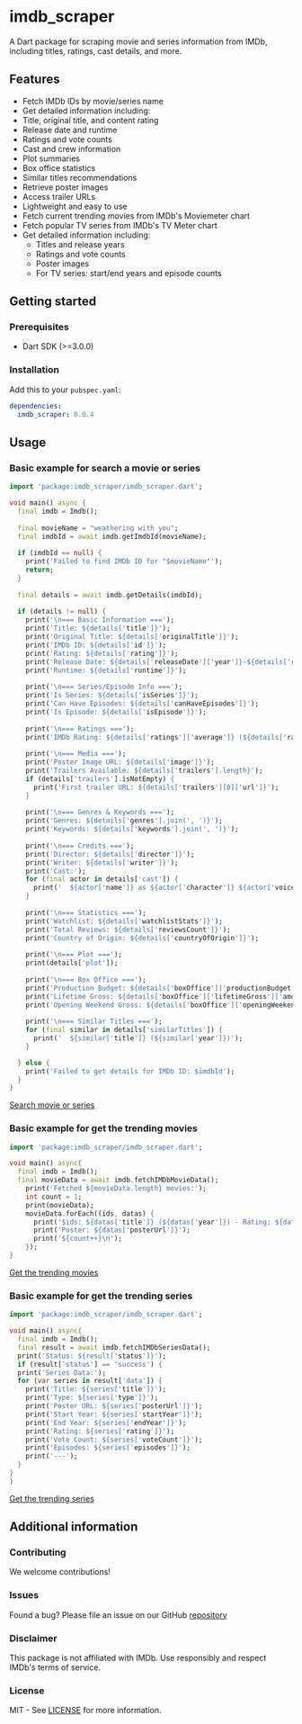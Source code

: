 <!--
This README describes the package. If you publish this package to pub.dev,
this README's contents appear on the landing page for your package.

For information about how to write a good package README, see the guide for
[writing package pages](https://dart.dev/tools/pub/writing-package-pages).

For general information about developing packages, see the Dart guide for
[creating packages](https://dart.dev/guides/libraries/create-packages)
and the Flutter guide for
[developing packages and plugins](https://flutter.dev/to/develop-packages).
-->

# imdb_scraper

A Dart package for scraping movie and series information from IMDb, including titles, ratings, cast details, and more.

## Features

-  Fetch IMDb IDs by movie/series name
-  Get detailed information including:
  - Title, original title, and content rating
  - Release date and runtime
  - Ratings and vote counts
  - Cast and crew information
  - Plot summaries
  - Box office statistics
  - Similar titles recommendations
-  Retrieve poster images
-  Access trailer URLs
-  Lightweight and easy to use
- Fetch current trending movies from IMDb's Moviemeter chart
- Fetch popular TV series from IMDb's TV Meter chart
- Get detailed information including:
  - Titles and release years
  - Ratings and vote counts
  - Poster images
  - For TV series: start/end years and episode counts

## Getting started

### Prerequisites
- Dart SDK (>=3.0.0)


### Installation
Add this to your `pubspec.yaml`:

```yaml
dependencies:
  imdb_scraper: 0.0.4
```

## Usage

### Basic example for search a movie or series

```dart
import 'package:imdb_scraper/imdb_scraper.dart';

void main() async {
  final imdb = Imdb();
  
  final movieName = "weathering with you"; 
  final imdbId = await imdb.getImdbId(movieName);
  
  if (imdbId == null) {
    print('Failed to find IMDb ID for "$movieName"');
    return;
  }
  
  final details = await imdb.getDetails(imdbId);
  
  if (details != null) {
    print('\n=== Basic Information ===');
    print('Title: ${details['title']}');
    print('Original Title: ${details['originalTitle']}');
    print('IMDb ID: ${details['id']}');
    print('Rating: ${details['rating']}');
    print('Release Date: ${details['releaseDate']['year']}-${details['releaseDate']['month']}-${details['releaseDate']['day']}');
    print('Runtime: ${details['runtime']}');
    
    print('\n=== Series/Episode Info ===');
    print('Is Series: ${details['isSeries']}');
    print('Can Have Episodes: ${details['canHaveEpisodes']}');
    print('Is Episode: ${details['isEpisode']}');
    
    print('\n=== Ratings ===');
    print('IMDb Rating: ${details['ratings']['average']} (${details['ratings']['count']} votes)');
    
    print('\n=== Media ===');
    print('Poster Image URL: ${details['image']}');
    print('Trailers Available: ${details['trailers'].length}');
    if (details['trailers'].isNotEmpty) {
      print('First trailer URL: ${details['trailers'][0]['url']}');
    }
    
    print('\n=== Genres & Keywords ===');
    print('Genres: ${details['genres'].join(', ')}');
    print('Keywords: ${details['keywords'].join(', ')}');
    
    print('\n=== Credits ===');
    print('Director: ${details['director']}');
    print('Writer: ${details['writer']}');
    print('Cast:');
    for (final actor in details['cast']) {
      print('  ${actor['name']} as ${actor['character']} ${actor['voice'] ? '(voice)' : ''}');
    }
    
    print('\n=== Statistics ===');
    print('Watchlist: ${details['watchlistStats']}');
    print('Total Reviews: ${details['reviewsCount']}');
    print('Country of Origin: ${details['countryOfOrigin']}');
    
    print('\n=== Plot ===');
    print(details['plot']);
    
    print('\n=== Box Office ===');
    print('Production Budget: ${details['boxOffice']['productionBudget']['amount']} ${details['boxOffice']['productionBudget']['currency']}');
    print('Lifetime Gross: ${details['boxOffice']['lifetimeGross']['amount']} ${details['boxOffice']['lifetimeGross']['currency']}');
    print('Opening Weekend Gross: ${details['boxOffice']['openingWeekendGross']['amount']} ${details['boxOffice']['openingWeekendGross']['currency']}');
    
    print('\n=== Similar Titles ===');
    for (final similar in details['similarTitles']) {
      print('  ${similar['title']} (${similar['year']})');
    }

  } else {
    print('Failed to get details for IMDb ID: $imdbId');
  }
}
```
[Search movie or series](https://github.com/MrTG-CodeBot/imdb_scraper/blob/main/example/example.dart)

### Basic example for get the trending movies
```dart
import 'package:imdb_scraper/imdb_scraper.dart';

void main() async{
  final imdb = Imdb();
  final movieData = await imdb.fetchIMDbMovieData();
    print('Fetched ${movieData.length} movies:');
    int count = 1;
    print(movieData);
    movieData.forEach((ids, datas) {
      print('$ids: ${datas['title']} (${datas['year']}) - Rating: ${datas['rating']}');
      print('Poster: ${datas['posterUrl']}');
      print('${count++}\n');
    });
}
```
[Get the trending movies](https://github.com/MrTG-CodeBot/imdb_scraper/blob/main/example/gettrendingmovies.dart)
### Basic example for get the trending series

```dart
import 'package:imdb_scraper/imdb_scraper.dart';

void main() async{
  final imdb = Imdb();
  final result = await imdb.fetchIMDbSeriesData();
  print('Status: ${result['status']}');
  if (result['status'] == 'success') {
  print('Series Data:');
  for (var series in result['data']) {
    print('Title: ${series['title']}');
    print('Type: ${series['type']}');
    print('Poster URL: ${series['posterUrl']}');
    print('Start Year: ${series['startYear']}');
    print('End Year: ${series['endYear']}');
    print('Rating: ${series['rating']}');
    print('Vote Count: ${series['voteCount']}');
    print('Episodes: ${series['episodes']}');
    print('---');
  }
}
}
```
[Get the trending series](https://github.com/MrTG-CodeBot/imdb_scraper/blob/main/example/gettrendingseries.dart)
## Additional information

### Contributing
We welcome contributions! 

### Issues
Found a bug? Please file an issue on our GitHub [repository](https://github.com/MrTG-CodeBot/imdb_scraper/issues)

### Disclaimer
This package is not affiliated with IMDb. Use responsibly and respect IMDb's terms of service.

### License
MIT - See [LICENSE](https://github.com/MrTG-CodeBot/imdb_scraper/blob/main/LICENSE) for more information.

